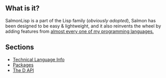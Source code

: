 ## What is it?

SalmonLisp is a part of the Lisp family (*obviously adopted*), Salmon has been designed to be easy & lightweight, and it also reinvents the wheel by adding features from [almost every one of my programming languages.](./Standard/index.md)

## Sections

- [Technical Language Info](./Language/index.md)
- [Packages](./Standard/index.md)
- [The D API](./Language/D_API/index.md)
